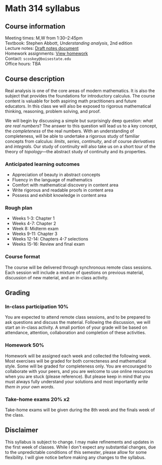 # Math 314 syllabus

## Course information

Meeting times: M,W from 1:30&ndash;2:45pm  
Textbook: Stephen Abbott, *Understanding analysis*, 2nd edition  
Lecture notes: [Draft notes document](https://github.com/scoskey/m314/raw/master/notes.pdf)  
Homework assignments: [View homework](homework)  
Contact: `scoskey@boisestate.edu`  
Office hours: TBA

## Course description

Real analysis is one of the core areas of modern mathematics. It is also the subject that provides the foundations for introductory calculus. The course content is valuable for both aspiring math practitioners and future educators. In this class we will also be exposed to rigorous mathematical thinking, reasoning, problem solving, and proof.

We will begin by discussing a simple but surprisingly deep question: *what are real numbers*? The answer to this question will lead us to a key concept, the *completeness* of the real numbers. With an understanding of completeness, will be able to undertake a rigorous study of familiar concepts from calculus: *limits*, *series*, *continuity*, and of course *derivatives* and *integrals*. Our study of continuity will also take us on a short tour of the theory of *topology*&mdash;the abstract study of continuity and its properties.

### Anticipated learning outcomes

* Appreciation of beauty in abstract concepts
* Fluency in the language of mathematics
* Comfort with mathematical discovery in content area
* Write rigorous and readable proofs in content area
* Possess and exhibit knowledge in content area

### Rough plan

* Weeks 1-3: Chapter 1
* Weeks 4-7: Chapter 2
* Week 8: Midterm exam
* Weeks 9-11: Chapter 3
* Weeks 12-14: Chapters 4-7 selections
* Weeks 15-16: Review and final exam

### Course format

The course will be delivered through synchronous remote class sessions. Each session will include a mixture of questions on previous material, discussion of new material, and an in-class activity.

## Grading

### In-class participation 10%

You are expected to attend remote class sessions, and to be prepared to ask questions and discuss the material. Following the discussion, we will start an in-class activity. A small portion of your grade will be based on attendance, attention, collaboration and completion of these activities.

### Homework 50%

Homework will be assigned each week and collected the following week. Most exercises will be graded for both correcteness and mathematical style. Some will be graded for completeness only. You are encouraged to collaborate with your peers, and you are welcome to use online resources when you are stuck (please reference). But please keep in mind that you must always fully understand your solutions and most importantly *write them in your own words*.

### Take-home exams 20% x2

Take-home exams will be given during the 8th week and the finals week of the class.

## Disclaimer

This syllabus is subject to change. I may make refinements and updates in the first week of classes. While I don't expect any substantial changes, due to the unpredictable conditions of this semester, please allow for some flexibility. I will give notice before making any changes to the syllabus.


